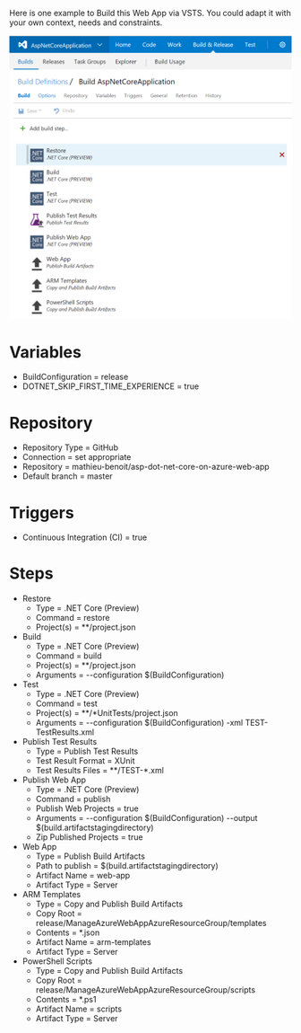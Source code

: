 Here is one example to Build this Web App via VSTS. You could adapt it with your own context, needs and constraints.

![Build Overview](/docs/Build.PNG)

# Variables
- BuildConfiguration = release
- DOTNET_SKIP_FIRST_TIME_EXPERIENCE = true

# Repository
- Repository Type = GitHub
- Connection = set appropriate
- Repository = mathieu-benoit/asp-dot-net-core-on-azure-web-app
- Default branch = master

# Triggers
- Continuous Integration (CI) = true

# Steps 
- Restore
  - Type = .NET Core (Preview)
  - Command = restore
  - Project(s) = **/project.json
- Build
  - Type = .NET Core (Preview)
  - Command = build
  - Project(s) = **/project.json
  - Arguments = --configuration $(BuildConfiguration)
- Test
  - Type = .NET Core (Preview)
  - Command = test
  - Project(s) = **/*UnitTests/project.json
  - Arguments = --configuration $(BuildConfiguration) -xml TEST-TestResults.xml
- Publish Test Results
  - Type = Publish Test Results
  - Test Result Format = XUnit
  - Test Results Files = **/TEST-*.xml
- Publish Web App
  - Type = .NET Core (Preview)
  - Command = publish
  - Publish Web Projects = true
  - Arguments = --configuration $(BuildConfiguration) --output $(build.artifactstagingdirectory)
  - Zip Published Projects = true
- Web App
  - Type = Publish Build Artifacts
  - Path to publish = $(build.artifactstagingdirectory)
  - Artifact Name = web-app
  - Artifact Type = Server
- ARM Templates
  - Type = Copy and Publish Build Artifacts
  - Copy Root = release/ManageAzureWebAppAzureResourceGroup/templates
  - Contents = *.json
  - Artifact Name = arm-templates
  - Artifact Type = Server
- PowerShell Scripts
  - Type = Copy and Publish Build Artifacts
  - Copy Root = release/ManageAzureWebAppAzureResourceGroup/scripts
  - Contents = *.ps1
  - Artifact Name = scripts
  - Artifact Type = Server

